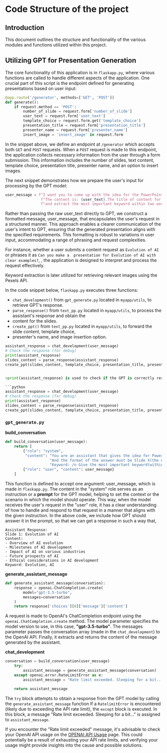 # Code Structure of the project

## Introduction
This document outlines the structure and functionality of the various modules and functions utilized within this project.

## Utilizing GPT for Presentation Generation

The core functionality of this application is in `flaskapp.py`, where various functions are called to handle different 
aspects of the application. One crucial part of this script is the endpoint defined for generating presentations based 
on user input:

```python
@app.route('/generator', methods=['GET', 'POST'])
def generate():
    if request.method == 'POST':
        number_of_slide = request.form['number_of_slide']
        user_text = request.form['user_text']
        template_choice = request.form.get('template_choice')
        presentation_title = request.form['presentation_title']
        presenter_name = request.form['presenter_name']
        insert_image = 'insert_image' in request.form
```
In the snippet above, we define an endpoint at `/generator` which accepts both `GET` and `POST` requests. 
When a `POST` request is made to this endpoint, the application collects necessary information from the user through 
a form submission. This information includes the number of slides, text content, template choice, presentation title, 
presenter name, and an option to insert images.

The next snippet demonstrates how we prepare the user's input for processing by the GPT model:
```python
user_message = f"I want you to come up with the idea for the PowerPoint. The number of slides is {number_of_slide}. " \
                f"The content is: {user_text}.The title of content for each slide must be unique, " \
                f"and extract the most important keyword within two words for each slide. Summarize the content for each slide. "
```

Rather than passing the raw user_text directly to GPT, we construct a formatted message, user_message, that encapsulates
the user's request in a structured manner. This approach enables a clearer communication of the user's intent to GPT, 
ensuring that the generated presentation aligns with the specified requirements. 
This formatting is robust to variations in user input, accommodating a range of phrasing and request complexities.

For instance, whether a user submits a content request as `Evolution of AI` or phrases it as `Can you make a 
presentation for Evolution of AI with clear examples?`, , the application is designed to interpret and process the 
request effectively.

Keyword extraction is later utilized for retrieving relevant images using the Pexels API.

In the code snippet below, `flaskapp.py` executes three functions:
  - `chat_development()` from `gpt_generate.py` located in `myapp/utils`, to retrieve GPT's response.
  - `parse_response()` from `text_pp.py` located in `myapp/utils`, to process the assistant's response and obtain the 
  - content for the slides.
  - `create_ppt()` from `text_pp.py` located in `myapp/utils`, to forward the slide content, template choice, 
  - presenter's name, and image insertion option.

```python
assistant_response = chat_development(user_message)
# Check the response (for debug)
print(assistant_response)
slides_content = parse_response(assistant_response)
create_ppt(slides_content, template_choice, presentation_title, presenter_name, insert_image)


>print(assistant_response) is used to check if the GPT is correctly responding or not.

```python
assistant_response = chat_development(user_message)
# Check the response (for debug)
print(assistant_response)
slides_content = parse_response(assistant_response)
create_ppt(slides_content, template_choice, presentation_title, presenter_name, insert_image)
```

### `gpt_generate.py`

**build_conversation**

```python
def build_conversation(user_message):
    return [
        {"role": "system",
         "content": "You are an assistant that gives the idea for PowerPoint presentations. When answering, give the user the summarized content for each slide based on the number of slide. "
                    "And the format of the answer must be Slide X(the number of the slide): {title of the content} /n Content: /n content with some bullet points."
                    "Keyword: /n Give the most important keyword(within two words) that represents the slide for each one"},
        {"role": "user", "content": user_message}
    ]
```

This function is defined to accept one argument: user_message, which is made in `flaskapp.py`. 
The content in the "system" role serves as an instruction or a **prompt** for the GPT model, helping to set the context 
or the scenario in which the model should operate. This way, when the model receives the user's request in the "user" 
role, it has a clear understanding of how to handle and respond to that request in a manner that aligns with the given 
instruction. 
In the above code, we include how GPT should answer it in the prompt, so that we can get a response in such a way that,
```
Assistant Response:
Slide 1: Evolution of AI
Content:
- Overview of AI evolution
- Milestones of AI development
- Impact of AI on various industries
- Future prospects of AI
- Ethical considerations in AI development
Keyword: Evolution, AI
```

**generate_assistant_message**

```python
def generate_assistant_message(conversation):
    response = openai.ChatCompletion.create(
        model="gpt-3.5-turbo",
        messages=conversation
    )
    return response['choices'][0]['message']['content']
```
A request is made to OpenAI's ChatCompletion endpoint using the `openai.ChatCompletion.create` method.
The model parameter specifies the model version to use, in this case, **"gpt-3.5-turbo"**.
The messages parameter passes the conversation array (made in the `chat_development`) to the OpenAI API.
Finally, it extracts and returns the content of the message generated by the assistant.

**chat_development**

```python
conversation = build_conversation(user_message)
    try:
        assistant_message = generate_assistant_message(conversation)
    except openai.error.RateLimitError as e:
        assistant_message = "Rate limit exceeded. Sleeping for a bit..."

    return assistant_message
```

The `try` block attempts to obtain a response from the GPT model by calling the `generate_assistant_message` function
If a `RatelimitError` is encountered (likely due to exceeding the API rate limit), the `except` block is executed. 
In this block, a message "Rate limit exceeded. Sleeping for a bit…" is assigned to `assistant_message`.

If you encounter the "Rate limit exceeded" message, it's advisable to check your OpenAI API usage on
the [OPENAI API Usage](https://platform.openai.com/account/usage) page. This could potentially be a result of exhausting
your API rate limits, and verifying your usage might provide insights into the cause and possible solutions.